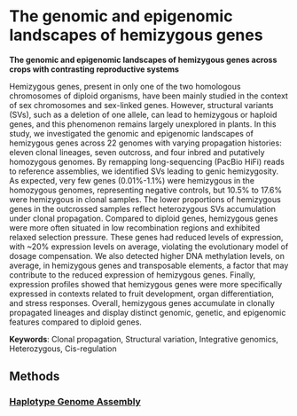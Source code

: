 # The genomic and epigenomic landscapes of hemizygous genes
**The genomic and epigenomic landscapes of hemizygous genes across crops with contrasting reproductive systems**

Hemizygous genes, present in only one of the two homologous chromosomes of diploid organisms, have been mainly studied in the context of sex chromosomes and sex-linked genes. However, structural variants (SVs), such as a deletion of one allele, can lead to hemizygous or haploid genes, and this phenomenon remains largely unexplored in plants. In this study, we investigated the genomic and epigenomic landscapes of hemizygous genes across 22 genomes with varying propagation histories: eleven clonal lineages, seven outcross, and four inbred and putatively homozygous genomes. By remapping long-sequencing (PacBio HiFi) reads to reference assemblies, we identified SVs leading to genic hemizygosity. As expected, very few genes (0.01%-1.1%) were hemizygous in the homozygous genomes, representing negative controls, but 10.5% to 17.6% were hemizygous in clonal samples. The lower proportions of hemizygous genes in the outcrossed samples reflect heterozygous SVs accumulation under clonal propagation. Compared to diploid genes, hemizygous genes were more often situated in low recombination regions and exhibited relaxed selection pressure. These genes had reduced levels of expression, with ~20% expression levels on average, violating the evolutionary model of dosage compensation. We also detected higher DNA methylation levels, on average, in hemizygous genes and transposable elements, a factor that may contribute to the reduced expression of hemizygous genes. Finally, expression profiles showed that hemizygous genes were more specifically expressed in contexts related to fruit development, organ differentiation, and stress responses. Overall, hemizygous genes accumulate in clonally propagated lineages and display distinct genomic, genetic, and epigenomic features compared to diploid genes.

**Keywords**: Clonal propagation, Structural variation, Integrative genomics, Heterozygous, Cis-regulation

## Methods
### [Haplotype Genome Assembly](https://github.com/Immortal2333/Haplotype_Genome_Assembly)
